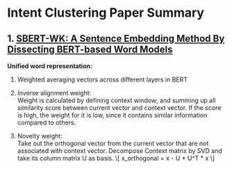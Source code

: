 <script type="text/javascript"
        src="https://cdnjs.cloudflare.com/ajax/libs/mathjax/2.7.0/MathJax.js?config=TeX-AMS_CHTML"></script>

# Intent Clustering Paper Summary

## 1. [SBERT-WK: A Sentence Embedding Method By Dissecting BERT-based Word Models](https://github.com/waynewu6250/Multi-intent-dialoguer/blob/master/papers/BERT-Kuo.pdf)

**Unified word representation:**

1. Weighted averaging vectors across different layers in BERT

2. Inverse alignment weight: <br>
Weight is calculated by defining context window; and summing up all similarity score between current vector and context vector. If the score is high, the weight for it is low, since it contains similar information compared to others.

3. Novelty weight: <br>
Take out the orthogonal vector from the current vector that are not associated with context vector. Decompose Context matrix by SVD and take its column matrix U as basis. \\[ x_orthogonal = x - U * U^T * x \\]







